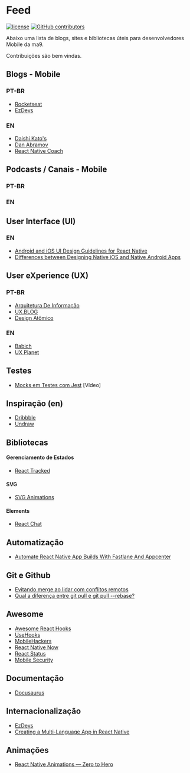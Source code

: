 # Feed

[![license](https://img.shields.io/github/license/tiagoma9/mobile-feed.svg)](./license.md)
[![GitHub contributors](https://img.shields.io/github/contributors/tiagoma9/mobile-feed.svg)](https://github.com/tiagoma9/mobile-feed/graphs/contributors)

Abaixo uma lista de blogs, sites e bibliotecas úteis para desenvolvedores Mobile da ma9.

Contribuições são bem vindas.

## Blogs - Mobile 
### PT-BR
- [Rocketseat](https://blog.rocketseat.com.br/)
- [EzDevs](https://ezdevs.com.br/)

### EN
- [Daishi Kato's](https://blog.axlight.com/)
- [Dan Abramov](https://overreacted.io/)
- [React Native Coach](https://blog.reactnativecoach.com/react-native/home)

## Podcasts / Canais - Mobile 

### PT-BR

### EN

## User Interface (UI)

### EN
- [Android and iOS UI Design Guidelines for React Native](https://www.infoq.com/articles/ios-android-react-native-design-patterns/)
- [Differences between Designing Native iOS and Native Android Apps](https://medium.muz.li/differences-between-designing-native-ios-apps-and-native-android-apps-e71256dfa1ca)

## User eXperience (UX) 

### PT-BR
- [Arquitetura De Informação](http://arquiteturadeinformacao.com/)
- [UX.BLOG](http://www.uxdesign.blog.br/)
- [Design Atômico](https://tableless.com.br/o-que-e-design-atomic/)

### EN
- [Babich](http://babich.biz/)
- [UX Planet](https://uxplanet.org/)

## Testes

- [Mocks em Testes com Jest](https://www.youtube.com/watch?v=p6ZamAW7Ieo) [Vídeo]

## Inspiração (en)

- [Dribbble](https://dribbble.com/)
- [Undraw](https://undraw.co/illustrations)

## Bibliotecas

#### Gerenciamento de Estados

- [React Tracked](https://github.com/dai-shi/react-tracked)

#### SVG

- [SVG Animations](https://github.com/73R3WY/react-native-svg-animations)

#### Elements

- [React Chat](https://github.com/Detaysoft/react-chat-elements)

## Automatização

- [Automate React Native App Builds With Fastlane And Appcenter](https://www.codingular.com/2019/12/automate-react-native-builds-with-fastlane-appcenter/)

## Git e Github

- [Evitando merge ao lidar com conflitos remotos](https://goiabada.blog/git-tricks-avoiding-merge-when-dealing-with-remote-conflicts-52c175e526e6)
- [Qual a diferença entre git pull e git pull --rebase?](https://pt.stackoverflow.com/a/317593)

## Awesome

- [Awesome React Hooks](https://github.com/rehooks/awesome-react-hooks)
- [UseHooks](https://usehooks.com/)
- [MobileHackers](https://mobilehackers.io/news?tag=reactnative)
- [React Native Now](https://reactnativenow.com/)
- [React Status](https://react.statuscode.com/issues)
- [Mobile Security](https://github.com/vaib25vicky/awesome-mobile-security)

## Documentação

- [Docusaurus](https://docusaurus.io/)

## Internacionalização

- [EzDevs](https://ezdevs.com.br/internacionalizacao-react-native/)
- [Creating a Multi-Language App in React Native](https://medium.com/better-programming/creating-a-multi-language-app-in-react-native-9828b138c274)

## Animações

- [React Native Animations — Zero to Hero](https://medium.com/wix-engineering/react-native-animations-zero-to-hero-17ebf7e8be81)
